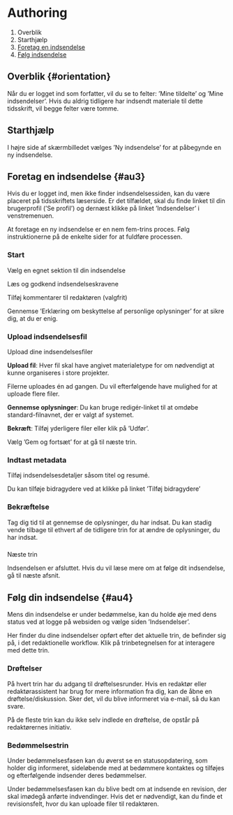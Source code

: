 # Authoring

1. Overblik
2. Starthjælp
3. [Foretag en indsendelse](/au3)
4. [Følg indsendelse](/au4)

## Overblik {#orientation}

Når du er logget ind som forfatter, vil du se to felter: ’Mine tildelte’ og ’Mine indsendelser’. Hvis du aldrig tidligere har indsendt materiale til dette tidsskrift, vil begge felter være tomme.

## Starthjælp

I højre side af skærmbilledet vælges ’Ny indsendelse’ for at påbegynde en ny indsendelse.

## Foretag en indsendelse {#au3}

Hvis du er logget ind, men ikke finder indsendelsessiden, kan du være placeret på tidsskriftets læserside. Er det tilfældet, skal du finde linket til din brugerprofil \(’Se profil’\) og dernæst klikke på linket ’Indsendelser’ i venstremenuen.

At foretage en ny indsendelse er en nem fem-trins proces. Følg instruktionerne på de enkelte sider for at fuldføre processen.

### Start

Vælg en egnet sektion til din indsendelse

Læs og godkend indsendelseskravene

Tilføj kommentarer til redaktøren \(valgfrit\)

Gennemse ’Erklæring om beskyttelse af personlige oplysninger’ for at sikre dig, at du er enig.

### Upload indsendelsesfil

Upload dine indsendelsesfiler

**Upload fil**: Hver fil skal have angivet materialetype for om nødvendigt at kunne organiseres i store projekter.

Filerne uploades én ad gangen. Du vil efterfølgende have mulighed for at uploade flere filer.

**Gennemse oplysninger**: Du kan bruge redigér-linket til at omdøbe standard-filnavnet, der er valgt af systemet.

**Bekræft**: Tilføj yderligere filer eller klik på ’Udfør’.

Vælg ’Gem og fortsæt’ for at gå til næste trin.

### Indtast metadata

Tilføj indsendelsesdetaljer såsom titel og resumé.

Du kan tilføje bidragydere ved at klikke på linket ’Tilføj bidragydere’

### Bekræftelse

Tag dig tid til at gennemse de oplysninger, du har indsat. Du kan stadig vende tilbage til ethvert af de tidligere trin for at ændre de oplysninger, du har indsat.

### 

Næste trin

Indsendelsen er afsluttet. Hvis du vil læse mere om at følge dit indsendelse, gå til næste afsnit.

## Følg din indsendelse {#au4}

Mens din indsendelse er under bedømmelse, kan du holde øje med dens status ved at logge på websiden og vælge siden ’Indsendelser’.

Her finder du dine indsendelser opført efter det aktuelle trin, de befinder sig på, i det redaktionelle workflow. Klik på trinbetegnelsen for at interagere med dette trin.

### Drøftelser

På hvert trin har du adgang til drøftelsesrunder. Hvis en redaktør eller redaktørassistent har brug for mere information fra dig, kan de åbne en drøftelse/diskussion. Sker det, vil du blive informeret via e-mail, så du kan svare.

På de fleste trin kan du ikke selv indlede en drøftelse, de opstår på redaktørernes initiativ.

### Bedømmelsestrin

Under bedømmelsesfasen kan du øverst se en statusopdatering, som holder dig informeret, sideløbende med at bedømmere kontaktes og tilføjes og efterfølgende indsender deres bedømmelser.

Under bedømmelsesfasen kan du blive bedt om at indsende en revision, der skal imødegå anførte indvendinger. Hvis det er nødvendigt, kan du finde et revisionsfelt, hvor du kan uploade filer til redaktøren.

